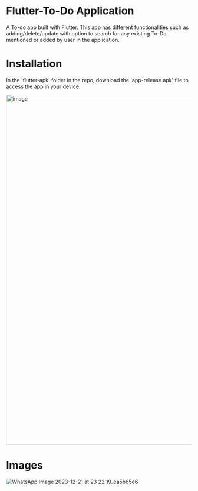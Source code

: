 # Flutter-To-Do Application 

A To-do app built with Flutter. This app has different functionalities such as adding/delete/update with option to search for any existing To-Do mentioned or added by user in the application.

# Installation 

In the 'flutter-apk' folder in the repo, download the 'app-release.apk' file to access the app in your device.

<img width="946" alt="image" src="https://github.com/fahadsheik/Flutter-To-Do-Application/assets/119167516/d56d9f07-1d4f-4070-9bd7-3509d5de0db2">


# Images

![WhatsApp Image 2023-12-21 at 23 22 19_ea5b65e6](https://github.com/fahadsheik/Flutter-To-Do-Application/assets/119167516/04a60c90-1f8e-4f5a-8b53-55069a76d84e)











